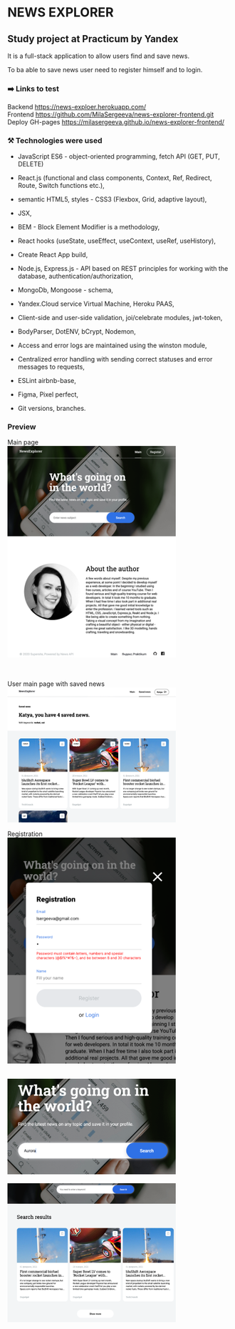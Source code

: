 # NEWS EXPLORER

## Study project at Practicum by Yandex

It is a full-stack application to allow users find and save news.

To ba able to save news user need to register himself and to login.

### :arrow_right: Links to test

Backend https://news-exploer.herokuapp.com/ <br>
Frontend https://github.com/MilaSergeeva/news-explorer-frontend.git
Deploy GH-pages https://milasergeeva.github.io/news-explorer-frontend/

### :hammer_and_pick: Technologies were used

- JavaScript ES6 - object-oriented programming, fetch API (GET, PUT, DELETE)

- React.js (functional and class components, Context, Ref, Redirect, Route, Switch functions etc.),

- semantic HTML5, styles - CSS3 (Flexbox, Grid, adaptive layout),

- JSX,

- BEM - Block Element Modifier is a methodology,

- React hooks (useState, useEffect, useContext, useRef, useHistory),

- Create React App build,

- Node.js, Express.js - API based on REST principles for working with the database, authentication/authorization,

- MongoDb, Mongoose - schema,

- Yandex.Cloud service Virtual Machine, Heroku PAAS,

- Client-side and user-side validation, joi/celebrate modules, jwt-token,

- BodyParser, DotENV, bCrypt, Nodemon,

- Access and error logs are maintained using the winston module,

- Centralized error handling with sending correct statuses and error messages to requests,

- ESLint airbnb-base,

- Figma, Pixel perfect,

- Git versions, branches.

### Preview

Main page<br/>
<img src="./screenshots/main_page.png" width="75%" height="75%"><br/>
<br/>
<br/>

User main page with saved news <br/>
<img src="./screenshots/saved_news_main.png" width="75%" height="75%"><br/>

Registration <br/>
<img src="./screenshots/registration.png" width="75%" height="75%"><br/>

<br/>
<img src="./screenshots/Search_form.png" width="75%" height="75%"><br/>

<br/>
<img src="./screenshots/search_result.png" width="75%" height="75%"><br/>
